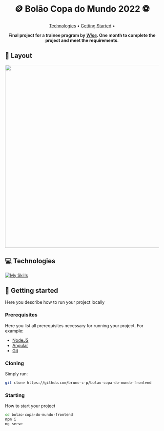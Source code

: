 <h1 align="center" style="font-weight: bold;">🪙 Bolão Copa do Mundo 2022 ⚽</h1>

<p align="center">
 <a href="#technologies">Technologies</a> • 
 <a href="#started">Getting Started</a> •
</p>

<p align="center">
    <b>Final project for a trainee program by <i><a href="https://www.wises.com.br/">Wise</a></i>. One month to complete the project and meet the requirements.</b>
</p>

<h2 id="layout">🎨 Layout</h2>

<p align="center">
    <img src="https://github.com/bruno-c-p/bolao-copa-do-mundo-frontend/assets/62653989/a008687b-a28b-4e17-9142-cde71d36aa44" width="600px">
</p>

<h2 id="technologies">💻 Technologies</h2>

[![My Skills](https://skillicons.dev/icons?i=html,scss,angular,typescript)](https://skillicons.dev)

<h2 id="started">🚀 Getting started</h2>

Here you describe how to run your project locally

<h3>Prerequisites</h3>

Here you list all prerequisites necessary for running your project. For example:

- [NodeJS](https://nodejs.org/en)
- [Angular](https://angular.io/)
- [Git](https://git-scm.com/)

<h3>Cloning</h3>

Simply run:

```bash
git clone https://github.com/bruno-c-p/bolao-copa-do-mundo-frontend
```

<h3>Starting</h3>

How to start your project

```bash
cd bolao-copa-do-mundo-frontend
npm i
ng serve
```

